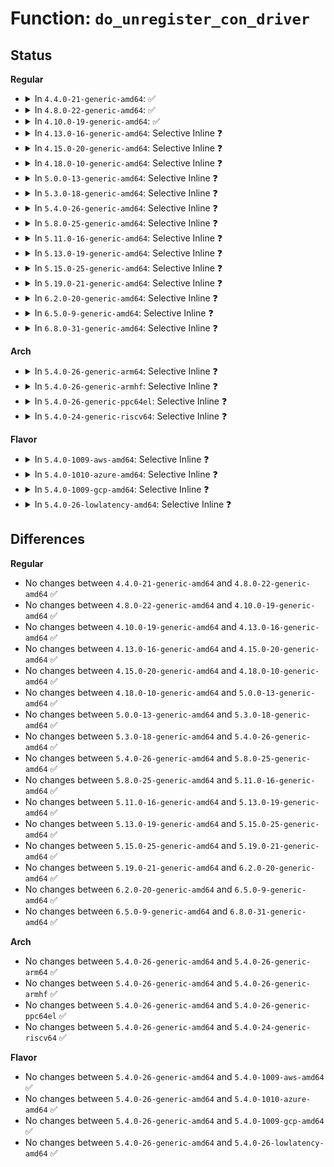# Function: <code>do_unregister_con_driver</code>

## Status
<b>Regular</b>
<ul>
<li>
<details>
<summary>In <code>4.4.0-21-generic-amd64</code>: ✅</summary>

```c
int do_unregister_con_driver(const struct consw * csw)
```

```json
{
  "name": "do_unregister_con_driver",
  "collision_type": "Unique Global",
  "inline_type": "No",
  "funcs": [
    {
      "addr": 18446744071584051088,
      "name": "do_unregister_con_driver",
      "external": true,
      "loc": "drivers/tty/vt/vt.c:3670",
      "file": "drivers/tty/vt/vt.c",
      "inline": "seen, unknown",
      "caller_inline": [],
      "caller_func": [
        "drivers/video/console/fbcon.c:fbcon_event_notify",
        "drivers/tty/vt/vt.c:give_up_console"
      ]
    }
  ],
  "symbols": [
    {
      "addr": 18446744071584051088,
      "name": "do_unregister_con_driver",
      "section": ".text",
      "bind": "STB_GLOBAL",
      "size": 144
    }
  ]
}
```
</details>
</li>
<li>
<details>
<summary>In <code>4.8.0-22-generic-amd64</code>: ✅</summary>

```c
int do_unregister_con_driver(const struct consw * csw)
```

```json
{
  "name": "do_unregister_con_driver",
  "collision_type": "Unique Global",
  "inline_type": "No",
  "funcs": [
    {
      "addr": 18446744071584381904,
      "name": "do_unregister_con_driver",
      "external": true,
      "loc": "drivers/tty/vt/vt.c:3669",
      "file": "drivers/tty/vt/vt.c",
      "inline": "seen, unknown",
      "caller_inline": [],
      "caller_func": [
        "drivers/video/console/fbcon.c:fbcon_event_notify",
        "drivers/tty/vt/vt.c:give_up_console"
      ]
    }
  ],
  "symbols": [
    {
      "addr": 18446744071584381904,
      "name": "do_unregister_con_driver",
      "section": ".text",
      "bind": "STB_GLOBAL",
      "size": 147
    }
  ]
}
```
</details>
</li>
<li>
<details>
<summary>In <code>4.10.0-19-generic-amd64</code>: ✅</summary>

```c
int do_unregister_con_driver(const struct consw * csw)
```

```json
{
  "name": "do_unregister_con_driver",
  "collision_type": "Unique Global",
  "inline_type": "No",
  "funcs": [
    {
      "addr": 18446744071584564432,
      "name": "do_unregister_con_driver",
      "external": true,
      "loc": "drivers/tty/vt/vt.c:3668",
      "file": "drivers/tty/vt/vt.c",
      "inline": "seen, unknown",
      "caller_inline": [],
      "caller_func": [
        "drivers/video/console/fbcon.c:fbcon_event_notify",
        "drivers/tty/vt/vt.c:give_up_console"
      ]
    }
  ],
  "symbols": [
    {
      "addr": 18446744071584564432,
      "name": "do_unregister_con_driver",
      "section": ".text",
      "bind": "STB_GLOBAL",
      "size": 147
    }
  ]
}
```
</details>
</li>
<li>
<details>
<summary>In <code>4.13.0-16-generic-amd64</code>: Selective Inline ❓</summary>

```c
int do_unregister_con_driver(const struct consw * csw)
```

```json
{
  "name": "do_unregister_con_driver",
  "collision_type": "Unique Global",
  "inline_type": "Selective",
  "funcs": [
    {
      "addr": 18446744071584649296,
      "name": "do_unregister_con_driver",
      "external": true,
      "loc": "drivers/tty/vt/vt.c:3677",
      "file": "drivers/tty/vt/vt.c",
      "inline": "not declared, inlined",
      "caller_inline": [],
      "caller_func": [
        "drivers/video/console/fbcon.c:fbcon_event_notify",
        "drivers/tty/vt/vt.c:give_up_console"
      ]
    }
  ],
  "symbols": [
    {
      "addr": 18446744071584649296,
      "name": "do_unregister_con_driver",
      "section": ".text",
      "bind": "STB_GLOBAL",
      "size": 149
    }
  ]
}
```
</details>
</li>
<li>
<details>
<summary>In <code>4.15.0-20-generic-amd64</code>: Selective Inline ❓</summary>

```c
int do_unregister_con_driver(const struct consw * csw)
```

```json
{
  "name": "do_unregister_con_driver",
  "collision_type": "Unique Global",
  "inline_type": "Selective",
  "funcs": [
    {
      "addr": 18446744071585061744,
      "name": "do_unregister_con_driver",
      "external": true,
      "loc": "drivers/tty/vt/vt.c:3681",
      "file": "drivers/tty/vt/vt.c",
      "inline": "not declared, inlined",
      "caller_inline": [],
      "caller_func": [
        "drivers/video/fbdev/core/fbcon.c:fbcon_event_notify",
        "drivers/tty/vt/vt.c:give_up_console"
      ]
    }
  ],
  "symbols": [
    {
      "addr": 18446744071585061744,
      "name": "do_unregister_con_driver",
      "section": ".text",
      "bind": "STB_GLOBAL",
      "size": 149
    }
  ]
}
```
</details>
</li>
<li>
<details>
<summary>In <code>4.18.0-10-generic-amd64</code>: Selective Inline ❓</summary>

```c
int do_unregister_con_driver(const struct consw * csw)
```

```json
{
  "name": "do_unregister_con_driver",
  "collision_type": "Unique Global",
  "inline_type": "Selective",
  "funcs": [
    {
      "addr": 18446744071585296448,
      "name": "do_unregister_con_driver",
      "external": true,
      "loc": "drivers/tty/vt/vt.c:3679",
      "file": "drivers/tty/vt/vt.c",
      "inline": "not declared, inlined",
      "caller_inline": [],
      "caller_func": [
        "drivers/video/fbdev/core/fbcon.c:fbcon_event_notify",
        "drivers/tty/vt/vt.c:give_up_console"
      ]
    }
  ],
  "symbols": [
    {
      "addr": 18446744071585296448,
      "name": "do_unregister_con_driver",
      "section": ".text",
      "bind": "STB_GLOBAL",
      "size": 147
    }
  ]
}
```
</details>
</li>
<li>
<details>
<summary>In <code>5.0.0-13-generic-amd64</code>: Selective Inline ❓</summary>

```c
int do_unregister_con_driver(const struct consw * csw)
```

```json
{
  "name": "do_unregister_con_driver",
  "collision_type": "Unique Global",
  "inline_type": "Selective",
  "funcs": [
    {
      "addr": 18446744071585418320,
      "name": "do_unregister_con_driver",
      "external": true,
      "loc": "drivers/tty/vt/vt.c:3994",
      "file": "drivers/tty/vt/vt.c",
      "inline": "not declared, inlined",
      "caller_inline": [],
      "caller_func": [
        "drivers/video/fbdev/core/fbcon.c:fbcon_event_notify",
        "drivers/tty/vt/vt.c:give_up_console"
      ]
    }
  ],
  "symbols": [
    {
      "addr": 18446744071585418320,
      "name": "do_unregister_con_driver",
      "section": ".text",
      "bind": "STB_GLOBAL",
      "size": 147
    }
  ]
}
```
</details>
</li>
<li>
<details>
<summary>In <code>5.3.0-18-generic-amd64</code>: Selective Inline ❓</summary>

```c
int do_unregister_con_driver(const struct consw * csw)
```

```json
{
  "name": "do_unregister_con_driver",
  "collision_type": "Unique Global",
  "inline_type": "Selective",
  "funcs": [
    {
      "addr": 18446744071585632608,
      "name": "do_unregister_con_driver",
      "external": true,
      "loc": "drivers/tty/vt/vt.c:4050",
      "file": "drivers/tty/vt/vt.c",
      "inline": "not declared, inlined",
      "caller_inline": [],
      "caller_func": [
        "drivers/video/fbdev/core/fbcon.c:fbcon_fb_unregistered",
        "drivers/tty/vt/vt.c:give_up_console"
      ]
    }
  ],
  "symbols": [
    {
      "addr": 18446744071585632608,
      "name": "do_unregister_con_driver",
      "section": ".text",
      "bind": "STB_GLOBAL",
      "size": 155
    }
  ]
}
```
</details>
</li>
<li>
<details>
<summary>In <code>5.4.0-26-generic-amd64</code>: Selective Inline ❓</summary>

```c
int do_unregister_con_driver(const struct consw * csw)
```

```json
{
  "name": "do_unregister_con_driver",
  "collision_type": "Unique Global",
  "inline_type": "Selective",
  "funcs": [
    {
      "addr": 18446744071585772512,
      "name": "do_unregister_con_driver",
      "external": true,
      "loc": "drivers/tty/vt/vt.c:4081",
      "file": "drivers/tty/vt/vt.c",
      "inline": "not declared, inlined",
      "caller_inline": [],
      "caller_func": [
        "drivers/video/fbdev/core/fbcon.c:fbcon_fb_unregistered",
        "drivers/tty/vt/vt.c:give_up_console"
      ]
    }
  ],
  "symbols": [
    {
      "addr": 18446744071585772512,
      "name": "do_unregister_con_driver",
      "section": ".text",
      "bind": "STB_GLOBAL",
      "size": 155
    }
  ]
}
```
</details>
</li>
<li>
<details>
<summary>In <code>5.8.0-25-generic-amd64</code>: Selective Inline ❓</summary>

```c
int do_unregister_con_driver(const struct consw * csw)
```

```json
{
  "name": "do_unregister_con_driver",
  "collision_type": "Unique Global",
  "inline_type": "Selective",
  "funcs": [
    {
      "addr": 18446744071586503728,
      "name": "do_unregister_con_driver",
      "external": true,
      "loc": "drivers/tty/vt/vt.c:4091",
      "file": "drivers/tty/vt/vt.c",
      "inline": "not declared, inlined",
      "caller_inline": [],
      "caller_func": [
        "drivers/video/fbdev/core/fbcon.c:fbcon_fb_unregistered",
        "drivers/tty/vt/vt.c:give_up_console"
      ]
    }
  ],
  "symbols": [
    {
      "addr": 18446744071586503728,
      "name": "do_unregister_con_driver",
      "section": ".text",
      "bind": "STB_GLOBAL",
      "size": 155
    }
  ]
}
```
</details>
</li>
<li>
<details>
<summary>In <code>5.11.0-16-generic-amd64</code>: Selective Inline ❓</summary>

```c
int do_unregister_con_driver(const struct consw * csw)
```

```json
{
  "name": "do_unregister_con_driver",
  "collision_type": "Unique Global",
  "inline_type": "Selective",
  "funcs": [
    {
      "addr": 18446744071586615808,
      "name": "do_unregister_con_driver",
      "external": true,
      "loc": "drivers/tty/vt/vt.c:4179",
      "file": "drivers/tty/vt/vt.c",
      "inline": "not declared, inlined",
      "caller_inline": [],
      "caller_func": [
        "drivers/video/fbdev/core/fbcon.c:fbcon_fb_unregistered",
        "drivers/tty/vt/vt.c:give_up_console"
      ]
    }
  ],
  "symbols": [
    {
      "addr": 18446744071586615808,
      "name": "do_unregister_con_driver",
      "section": ".text",
      "bind": "STB_GLOBAL",
      "size": 155
    }
  ]
}
```
</details>
</li>
<li>
<details>
<summary>In <code>5.13.0-19-generic-amd64</code>: Selective Inline ❓</summary>

```c
int do_unregister_con_driver(const struct consw * csw)
```

```json
{
  "name": "do_unregister_con_driver",
  "collision_type": "Unique Global",
  "inline_type": "Selective",
  "funcs": [
    {
      "addr": 18446744071586500080,
      "name": "do_unregister_con_driver",
      "external": true,
      "loc": "drivers/tty/vt/vt.c:4179",
      "file": "drivers/tty/vt/vt.c",
      "inline": "not declared, inlined",
      "caller_inline": [],
      "caller_func": [
        "drivers/video/fbdev/core/fbcon.c:fbcon_fb_unregistered",
        "drivers/tty/vt/vt.c:give_up_console"
      ]
    }
  ],
  "symbols": [
    {
      "addr": 18446744071586500080,
      "name": "do_unregister_con_driver",
      "section": ".text",
      "bind": "STB_GLOBAL",
      "size": 155
    }
  ]
}
```
</details>
</li>
<li>
<details>
<summary>In <code>5.15.0-25-generic-amd64</code>: Selective Inline ❓</summary>

```c
int do_unregister_con_driver(const struct consw * csw)
```

```json
{
  "name": "do_unregister_con_driver",
  "collision_type": "Unique Global",
  "inline_type": "Selective",
  "funcs": [
    {
      "addr": 18446744071587032224,
      "name": "do_unregister_con_driver",
      "external": true,
      "loc": "drivers/tty/vt/vt.c:4184",
      "file": "drivers/tty/vt/vt.c",
      "inline": "not declared, inlined",
      "caller_inline": [],
      "caller_func": [
        "drivers/video/fbdev/core/fbcon.c:fbcon_fb_unregistered",
        "drivers/tty/vt/vt.c:give_up_console"
      ]
    }
  ],
  "symbols": [
    {
      "addr": 18446744071587032224,
      "name": "do_unregister_con_driver",
      "section": ".text",
      "bind": "STB_GLOBAL",
      "size": 210
    }
  ]
}
```
</details>
</li>
<li>
<details>
<summary>In <code>5.19.0-21-generic-amd64</code>: Selective Inline ❓</summary>

```c
int do_unregister_con_driver(const struct consw * csw)
```

```json
{
  "name": "do_unregister_con_driver",
  "collision_type": "Unique Global",
  "inline_type": "Selective",
  "funcs": [
    {
      "addr": 18446744071588334032,
      "name": "do_unregister_con_driver",
      "external": true,
      "loc": "drivers/tty/vt/vt.c:4184",
      "file": "drivers/tty/vt/vt.c",
      "inline": "not declared, inlined",
      "caller_inline": [],
      "caller_func": [
        "drivers/video/fbdev/core/fbcon.c:fbcon_fb_unregistered",
        "drivers/tty/vt/vt.c:give_up_console"
      ]
    }
  ],
  "symbols": [
    {
      "addr": 18446744071588334032,
      "name": "do_unregister_con_driver",
      "section": ".text",
      "bind": "STB_GLOBAL",
      "size": 237
    }
  ]
}
```
</details>
</li>
<li>
<details>
<summary>In <code>6.2.0-20-generic-amd64</code>: Selective Inline ❓</summary>

```c
int do_unregister_con_driver(const struct consw * csw)
```

```json
{
  "name": "do_unregister_con_driver",
  "collision_type": "Unique Global",
  "inline_type": "Selective",
  "funcs": [
    {
      "addr": 18446744071589754464,
      "name": "do_unregister_con_driver",
      "external": true,
      "loc": "drivers/tty/vt/vt.c:4183",
      "file": "drivers/tty/vt/vt.c",
      "inline": "not declared, inlined",
      "caller_inline": [],
      "caller_func": [
        "drivers/video/fbdev/core/fbcon.c:fbcon_fb_unregistered",
        "drivers/tty/vt/vt.c:give_up_console"
      ]
    }
  ],
  "symbols": [
    {
      "addr": 18446744071589754464,
      "name": "do_unregister_con_driver",
      "section": ".text",
      "bind": "STB_GLOBAL",
      "size": 237
    }
  ]
}
```
</details>
</li>
<li>
<details>
<summary>In <code>6.5.0-9-generic-amd64</code>: Selective Inline ❓</summary>

```c
int do_unregister_con_driver(const struct consw * csw)
```

```json
{
  "name": "do_unregister_con_driver",
  "collision_type": "Unique Global",
  "inline_type": "Selective",
  "funcs": [
    {
      "addr": 18446744071590059328,
      "name": "do_unregister_con_driver",
      "external": true,
      "loc": "drivers/tty/vt/vt.c:4132",
      "file": "drivers/tty/vt/vt.c",
      "inline": "not declared, inlined",
      "caller_inline": [],
      "caller_func": [
        "drivers/video/fbdev/core/fbcon.c:fbcon_fb_unregistered",
        "drivers/tty/vt/vt.c:give_up_console"
      ]
    }
  ],
  "symbols": [
    {
      "addr": 18446744071590059328,
      "name": "do_unregister_con_driver",
      "section": ".text",
      "bind": "STB_GLOBAL",
      "size": 237
    }
  ]
}
```
</details>
</li>
<li>
<details>
<summary>In <code>6.8.0-31-generic-amd64</code>: Selective Inline ❓</summary>

```c
int do_unregister_con_driver(const struct consw * csw)
```

```json
{
  "name": "do_unregister_con_driver",
  "collision_type": "Unique Global",
  "inline_type": "Selective",
  "funcs": [
    {
      "addr": 18446744071590398496,
      "name": "do_unregister_con_driver",
      "external": true,
      "loc": "drivers/tty/vt/vt.c:4132",
      "file": "drivers/tty/vt/vt.c",
      "inline": "not declared, inlined",
      "caller_inline": [],
      "caller_func": [
        "drivers/video/fbdev/core/fbcon.c:fbcon_fb_unregistered",
        "drivers/tty/vt/vt.c:give_up_console"
      ]
    }
  ],
  "symbols": [
    {
      "addr": 18446744071590398496,
      "name": "do_unregister_con_driver",
      "section": ".text",
      "bind": "STB_GLOBAL",
      "size": 237
    }
  ]
}
```
</details>
</li>
</ul>
<b>Arch</b>
<ul>
<li>
<details>
<summary>In <code>5.4.0-26-generic-arm64</code>: Selective Inline ❓</summary>

```c
int do_unregister_con_driver(const struct consw * csw)
```

```json
{
  "name": "do_unregister_con_driver",
  "collision_type": "Unique Global",
  "inline_type": "Selective",
  "funcs": [
    {
      "addr": 18446603336498489696,
      "name": "do_unregister_con_driver",
      "external": true,
      "loc": "drivers/tty/vt/vt.c:4081",
      "file": "drivers/tty/vt/vt.c",
      "inline": "not declared, inlined",
      "caller_inline": [],
      "caller_func": [
        "drivers/video/fbdev/core/fbcon.c:fbcon_fb_unregistered",
        "drivers/tty/vt/vt.c:give_up_console"
      ]
    }
  ],
  "symbols": [
    {
      "addr": 18446603336498489696,
      "name": "do_unregister_con_driver",
      "section": ".text",
      "bind": "STB_GLOBAL",
      "size": 212
    }
  ]
}
```
</details>
</li>
<li>
<details>
<summary>In <code>5.4.0-26-generic-armhf</code>: Selective Inline ❓</summary>

```c
int do_unregister_con_driver(const struct consw * csw)
```

```json
{
  "name": "do_unregister_con_driver",
  "collision_type": "Unique Global",
  "inline_type": "Selective",
  "funcs": [
    {
      "addr": 3231143976,
      "name": "do_unregister_con_driver",
      "external": true,
      "loc": "drivers/tty/vt/vt.c:4081",
      "file": "drivers/tty/vt/vt.c",
      "inline": "not declared, inlined",
      "caller_inline": [],
      "caller_func": [
        "drivers/video/fbdev/core/fbcon.c:fbcon_fb_unregistered",
        "drivers/tty/vt/vt.c:give_up_console"
      ]
    }
  ],
  "symbols": [
    {
      "addr": 3231143976,
      "name": "do_unregister_con_driver",
      "section": ".text",
      "bind": "STB_GLOBAL",
      "size": 180
    }
  ]
}
```
</details>
</li>
<li>
<details>
<summary>In <code>5.4.0-26-generic-ppc64el</code>: Selective Inline ❓</summary>

```c
int do_unregister_con_driver(const struct consw * csw)
```

```json
{
  "name": "do_unregister_con_driver",
  "collision_type": "Unique Global",
  "inline_type": "Selective",
  "funcs": [
    {
      "addr": 13835058055291679936,
      "name": "do_unregister_con_driver",
      "external": true,
      "loc": "drivers/tty/vt/vt.c:4081",
      "file": "drivers/tty/vt/vt.c",
      "inline": "not declared, inlined",
      "caller_inline": [],
      "caller_func": [
        "drivers/video/fbdev/core/fbcon.c:fbcon_fb_unregistered",
        "drivers/tty/vt/vt.c:give_up_console"
      ]
    }
  ],
  "symbols": [
    {
      "addr": 13835058055291679936,
      "name": "do_unregister_con_driver",
      "section": ".text",
      "bind": "STB_GLOBAL",
      "size": 260
    }
  ]
}
```
</details>
</li>
<li>
<details>
<summary>In <code>5.4.0-24-generic-riscv64</code>: Selective Inline ❓</summary>

```c
int do_unregister_con_driver(const struct consw * csw)
```

```json
{
  "name": "do_unregister_con_driver",
  "collision_type": "Unique Global",
  "inline_type": "Selective",
  "funcs": [
    {
      "addr": 18446743936276121216,
      "name": "do_unregister_con_driver",
      "external": true,
      "loc": "drivers/tty/vt/vt.c:4081",
      "file": "drivers/tty/vt/vt.c",
      "inline": "not declared, inlined",
      "caller_inline": [],
      "caller_func": [
        "drivers/video/fbdev/core/fbcon.c:fbcon_fb_unregistered",
        "drivers/tty/vt/vt.c:give_up_console"
      ]
    }
  ],
  "symbols": [
    {
      "addr": 18446743936276121216,
      "name": "do_unregister_con_driver",
      "section": ".text",
      "bind": "STB_GLOBAL",
      "size": 170
    }
  ]
}
```
</details>
</li>
</ul>
<b>Flavor</b>
<ul>
<li>
<details>
<summary>In <code>5.4.0-1009-aws-amd64</code>: Selective Inline ❓</summary>

```c
int do_unregister_con_driver(const struct consw * csw)
```

```json
{
  "name": "do_unregister_con_driver",
  "collision_type": "Unique Global",
  "inline_type": "Selective",
  "funcs": [
    {
      "addr": 18446744071585533504,
      "name": "do_unregister_con_driver",
      "external": true,
      "loc": "drivers/tty/vt/vt.c:4081",
      "file": "drivers/tty/vt/vt.c",
      "inline": "not declared, inlined",
      "caller_inline": [],
      "caller_func": [
        "drivers/video/fbdev/core/fbcon.c:fbcon_fb_unregistered",
        "drivers/tty/vt/vt.c:give_up_console"
      ]
    }
  ],
  "symbols": [
    {
      "addr": 18446744071585533504,
      "name": "do_unregister_con_driver",
      "section": ".text",
      "bind": "STB_GLOBAL",
      "size": 155
    }
  ]
}
```
</details>
</li>
<li>
<details>
<summary>In <code>5.4.0-1010-azure-amd64</code>: Selective Inline ❓</summary>

```c
int do_unregister_con_driver(const struct consw * csw)
```

```json
{
  "name": "do_unregister_con_driver",
  "collision_type": "Unique Global",
  "inline_type": "Selective",
  "funcs": [
    {
      "addr": 18446744071585403328,
      "name": "do_unregister_con_driver",
      "external": true,
      "loc": "drivers/tty/vt/vt.c:4081",
      "file": "drivers/tty/vt/vt.c",
      "inline": "not declared, inlined",
      "caller_inline": [],
      "caller_func": [
        "drivers/video/fbdev/core/fbcon.c:fbcon_fb_unregistered",
        "drivers/tty/vt/vt.c:give_up_console"
      ]
    }
  ],
  "symbols": [
    {
      "addr": 18446744071585403328,
      "name": "do_unregister_con_driver",
      "section": ".text",
      "bind": "STB_GLOBAL",
      "size": 155
    }
  ]
}
```
</details>
</li>
<li>
<details>
<summary>In <code>5.4.0-1009-gcp-amd64</code>: Selective Inline ❓</summary>

```c
int do_unregister_con_driver(const struct consw * csw)
```

```json
{
  "name": "do_unregister_con_driver",
  "collision_type": "Unique Global",
  "inline_type": "Selective",
  "funcs": [
    {
      "addr": 18446744071585722912,
      "name": "do_unregister_con_driver",
      "external": true,
      "loc": "drivers/tty/vt/vt.c:4081",
      "file": "drivers/tty/vt/vt.c",
      "inline": "not declared, inlined",
      "caller_inline": [],
      "caller_func": [
        "drivers/video/fbdev/core/fbcon.c:fbcon_fb_unregistered",
        "drivers/tty/vt/vt.c:give_up_console"
      ]
    }
  ],
  "symbols": [
    {
      "addr": 18446744071585722912,
      "name": "do_unregister_con_driver",
      "section": ".text",
      "bind": "STB_GLOBAL",
      "size": 155
    }
  ]
}
```
</details>
</li>
<li>
<details>
<summary>In <code>5.4.0-26-lowlatency-amd64</code>: Selective Inline ❓</summary>

```c
int do_unregister_con_driver(const struct consw * csw)
```

```json
{
  "name": "do_unregister_con_driver",
  "collision_type": "Unique Global",
  "inline_type": "Selective",
  "funcs": [
    {
      "addr": 18446744071585830944,
      "name": "do_unregister_con_driver",
      "external": true,
      "loc": "drivers/tty/vt/vt.c:4081",
      "file": "drivers/tty/vt/vt.c",
      "inline": "not declared, inlined",
      "caller_inline": [],
      "caller_func": [
        "drivers/video/fbdev/core/fbcon.c:fbcon_fb_unregistered",
        "drivers/tty/vt/vt.c:give_up_console"
      ]
    }
  ],
  "symbols": [
    {
      "addr": 18446744071585830944,
      "name": "do_unregister_con_driver",
      "section": ".text",
      "bind": "STB_GLOBAL",
      "size": 155
    }
  ]
}
```
</details>
</li>
</ul>

## Differences
<b>Regular</b>
<ul>
<li>
No changes between <code>4.4.0-21-generic-amd64</code> and <code>4.8.0-22-generic-amd64</code> ✅
</li>
<li>
No changes between <code>4.8.0-22-generic-amd64</code> and <code>4.10.0-19-generic-amd64</code> ✅
</li>
<li>
No changes between <code>4.10.0-19-generic-amd64</code> and <code>4.13.0-16-generic-amd64</code> ✅
</li>
<li>
No changes between <code>4.13.0-16-generic-amd64</code> and <code>4.15.0-20-generic-amd64</code> ✅
</li>
<li>
No changes between <code>4.15.0-20-generic-amd64</code> and <code>4.18.0-10-generic-amd64</code> ✅
</li>
<li>
No changes between <code>4.18.0-10-generic-amd64</code> and <code>5.0.0-13-generic-amd64</code> ✅
</li>
<li>
No changes between <code>5.0.0-13-generic-amd64</code> and <code>5.3.0-18-generic-amd64</code> ✅
</li>
<li>
No changes between <code>5.3.0-18-generic-amd64</code> and <code>5.4.0-26-generic-amd64</code> ✅
</li>
<li>
No changes between <code>5.4.0-26-generic-amd64</code> and <code>5.8.0-25-generic-amd64</code> ✅
</li>
<li>
No changes between <code>5.8.0-25-generic-amd64</code> and <code>5.11.0-16-generic-amd64</code> ✅
</li>
<li>
No changes between <code>5.11.0-16-generic-amd64</code> and <code>5.13.0-19-generic-amd64</code> ✅
</li>
<li>
No changes between <code>5.13.0-19-generic-amd64</code> and <code>5.15.0-25-generic-amd64</code> ✅
</li>
<li>
No changes between <code>5.15.0-25-generic-amd64</code> and <code>5.19.0-21-generic-amd64</code> ✅
</li>
<li>
No changes between <code>5.19.0-21-generic-amd64</code> and <code>6.2.0-20-generic-amd64</code> ✅
</li>
<li>
No changes between <code>6.2.0-20-generic-amd64</code> and <code>6.5.0-9-generic-amd64</code> ✅
</li>
<li>
No changes between <code>6.5.0-9-generic-amd64</code> and <code>6.8.0-31-generic-amd64</code> ✅
</li>
</ul>
<b>Arch</b>
<ul>
<li>
No changes between <code>5.4.0-26-generic-amd64</code> and <code>5.4.0-26-generic-arm64</code> ✅
</li>
<li>
No changes between <code>5.4.0-26-generic-amd64</code> and <code>5.4.0-26-generic-armhf</code> ✅
</li>
<li>
No changes between <code>5.4.0-26-generic-amd64</code> and <code>5.4.0-26-generic-ppc64el</code> ✅
</li>
<li>
No changes between <code>5.4.0-26-generic-amd64</code> and <code>5.4.0-24-generic-riscv64</code> ✅
</li>
</ul>
<b>Flavor</b>
<ul>
<li>
No changes between <code>5.4.0-26-generic-amd64</code> and <code>5.4.0-1009-aws-amd64</code> ✅
</li>
<li>
No changes between <code>5.4.0-26-generic-amd64</code> and <code>5.4.0-1010-azure-amd64</code> ✅
</li>
<li>
No changes between <code>5.4.0-26-generic-amd64</code> and <code>5.4.0-1009-gcp-amd64</code> ✅
</li>
<li>
No changes between <code>5.4.0-26-generic-amd64</code> and <code>5.4.0-26-lowlatency-amd64</code> ✅
</li>
</ul>
